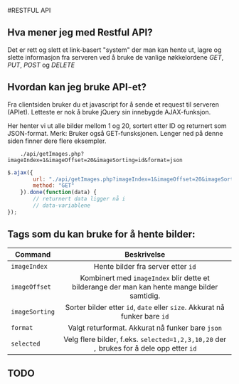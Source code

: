 #RESTFUL API

## Hva mener jeg med Restful API?

Det er rett og slett et link-basert "system" der man kan hente ut, lagre og slette
informasjon fra serveren ved å bruke de vanlige nøkkelordene *GET*, *PUT*, *POST* og *DELETE*

## Hvordan kan jeg bruke API-et?

Fra clientsiden bruker du et javascript for å sende et request til serveren (APIet). Letteste er nok å bruke jQuery sin
innebygde AJAX-funksjon.

Her henter vi ut alle bilder mellom 1 og 20, sortert etter ID og returnert som JSON-format.
Merk: Bruker også GET-funsksjonen. Lenger ned på denne siden finner dere flere eksempler.
```
	./api/getImages.php?imageIndex=1&imageOffset=20&imageSorting=id&format=json
```

```javascript
$.ajax({
		url: "./api/getImages.php?imageIndex=1&imageOffset=20&imageSorting=id&format=json",
		method: "GET"
	}).done(function(data) {
		// returnert data ligger nå i
		// data-variablene
});
```


## Tags som du kan bruke for å hente bilder:
| Command        | Beskrivelse
| ------------- |:-------------:|
| `imageIndex`      | Hente bilder fra server etter `id` |
| `imageOffset`      | Kombinert med `imageIndex` blir dette et bilderange der man kan hente mange bilder samtidig.     |
| `imageSorting` | Sorter bilder etter `id`, `date` eller `size`. Akkurat nå funker bare `id`      |
| `format` | Valgt returformat. Akkurat nå funker bare `json` |
| `selected` | Velg flere bilder, f.eks. `selected=1,2,3,10,20` der `,` brukes for å dele opp etter `id`      |

## TODO



